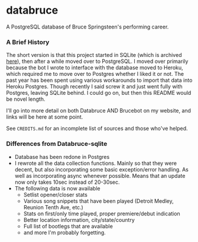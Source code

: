 # databruce

A PostgreSQL database of Bruce Springsteen's performing career.

### A Brief History
The short version is that this project started in SQLite (which is archived [here](https://github.com/lilbud/Databruce-sqlite)), then after a while moved over to PostgreSQL. I moved over primarily because the bot I wrote to interface with the database moved to Heroku, which required me to move over to Postgres whether I liked it or not. The past year has been spent using various workarounds to import that data into Heroku Postgres. Though recently I said screw it and just went fully with Postgres, leaving SQLite behind. I could go on, but then this README would be novel length.

I'll go into more detail on both Databruce AND Brucebot on my website, and links will be here at some point.

See `CREDITS.md` for an incomplete list of sources and those who've helped.

### Differences from Databruce-sqlite
- Database has been redone in Postgres
- I rewrote all the data collection functions. Mainly so that they were decent, but also incorporating some basic exception/error handling. As well as incorporating async whenever possible. Means that an update now only takes 10sec instead of 20-30sec.
- The following data is now available
    - Setlist opener/closer stats
    - Various song snippets that have been played (Detroit Medley, Reunion Tenth Ave, etc.)
    - Stats on first/only time played, proper premiere/debut indication
    - Better location information, city/state/country
    - Full list of bootlegs that are available
    - and more I'm probably forgetting.